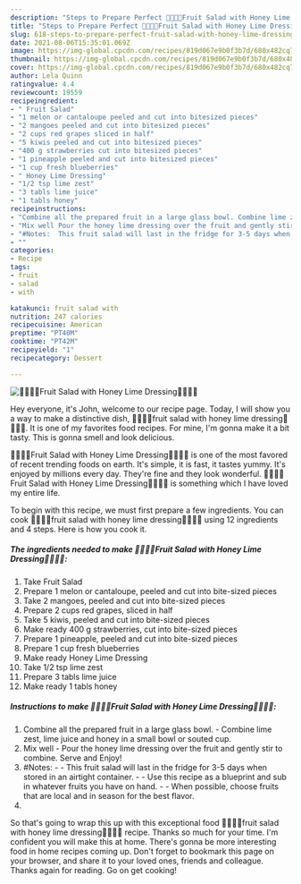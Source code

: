 ```yaml
---
description: "Steps to Prepare Perfect 🍓🍇🍈🍍Fruit Salad with Honey Lime Dressing🍍🍈🍇🍓"
title: "Steps to Prepare Perfect 🍓🍇🍈🍍Fruit Salad with Honey Lime Dressing🍍🍈🍇🍓"
slug: 618-steps-to-prepare-perfect-fruit-salad-with-honey-lime-dressing
date: 2021-08-06T15:35:01.069Z
image: https://img-global.cpcdn.com/recipes/819d067e9b0f3b7d/680x482cq70/fruit-salad-with-honey-lime-dressing-recipe-main-photo.jpg
thumbnail: https://img-global.cpcdn.com/recipes/819d067e9b0f3b7d/680x482cq70/fruit-salad-with-honey-lime-dressing-recipe-main-photo.jpg
cover: https://img-global.cpcdn.com/recipes/819d067e9b0f3b7d/680x482cq70/fruit-salad-with-honey-lime-dressing-recipe-main-photo.jpg
author: Lela Quinn
ratingvalue: 4.4
reviewcount: 19559
recipeingredient:
- " Fruit Salad"
- "1 melon or cantaloupe peeled and cut into bitesized pieces"
- "2 mangoes peeled and cut into bitesized pieces"
- "2 cups red grapes sliced in half"
- "5 kiwis peeled and cut into bitesized pieces"
- "400 g strawberries cut into bitesized pieces"
- "1 pineapple peeled and cut into bitesized pieces"
- "1 cup fresh blueberries"
- " Honey Lime Dressing"
- "1/2 tsp lime zest"
- "3 tabls lime juice"
- "1 tabls honey"
recipeinstructions:
- "Combine all the prepared fruit in a large glass bowl. Combine lime zest, lime juice and honey in a small bowl or souted cup."
- "Mix well Pour the honey lime dressing over the fruit and gently stir to combine. Serve and Enjoy!"
- "#Notes:  This fruit salad will last in the fridge for 3-5 days when stored in an airtight container.  Use this recipe as a blueprint and sub in whatever fruits you have on hand.   When possible, choose fruits that are local and in season for the best flavor."
- ""
categories:
- Recipe
tags:
- fruit
- salad
- with

katakunci: fruit salad with 
nutrition: 247 calories
recipecuisine: American
preptime: "PT40M"
cooktime: "PT42M"
recipeyield: "1"
recipecategory: Dessert

---
```



![🍓🍇🍈🍍Fruit Salad with Honey Lime Dressing🍍🍈🍇🍓](https://img-global.cpcdn.com/recipes/819d067e9b0f3b7d/680x482cq70/fruit-salad-with-honey-lime-dressing-recipe-main-photo.jpg)

Hey everyone, it's John, welcome to our recipe page. Today, I will show you a way to make a distinctive dish, 🍓🍇🍈🍍fruit salad with honey lime dressing🍍🍈🍇🍓. It is one of my favorites food recipes. For mine, I'm gonna make it a bit tasty. This is gonna smell and look delicious.

🍓🍇🍈🍍Fruit Salad with Honey Lime Dressing🍍🍈🍇🍓 is one of the most favored of recent trending foods on earth. It's simple, it is fast, it tastes yummy. It's enjoyed by millions every day. They're fine and they look wonderful. 🍓🍇🍈🍍Fruit Salad with Honey Lime Dressing🍍🍈🍇🍓 is something which I have loved my entire life.




To begin with this recipe, we must first prepare a few ingredients. You can cook 🍓🍇🍈🍍fruit salad with honey lime dressing🍍🍈🍇🍓 using 12 ingredients and 4 steps. Here is how you cook it.

<!--inarticleads1-->

##### The ingredients needed to make 🍓🍇🍈🍍Fruit Salad with Honey Lime Dressing🍍🍈🍇🍓:

1. Take  Fruit Salad
1. Prepare 1 melon or cantaloupe, peeled and cut into bite-sized pieces
1. Take 2 mangoes, peeled and cut into bite-sized pieces
1. Prepare 2 cups red grapes, sliced in half
1. Take 5 kiwis, peeled and cut into bite-sized pieces
1. Make ready 400 g strawberries, cut into bite-sized pieces
1. Prepare 1 pineapple, peeled and cut into bite-sized pieces
1. Prepare 1 cup fresh blueberries
1. Make ready  Honey Lime Dressing
1. Take 1/2 tsp lime zest
1. Prepare 3 tabls lime juice
1. Make ready 1 tabls honey




<!--inarticleads2-->

##### Instructions to make 🍓🍇🍈🍍Fruit Salad with Honey Lime Dressing🍍🍈🍇🍓:

1. Combine all the prepared fruit in a large glass bowl. - Combine lime zest, lime juice and honey in a small bowl or souted cup.
1. Mix well - Pour the honey lime dressing over the fruit and gently stir to combine. Serve and Enjoy!
1. #Notes: -  - This fruit salad will last in the fridge for 3-5 days when stored in an airtight container. -  - Use this recipe as a blueprint and sub in whatever fruits you have on hand.  -  - When possible, choose fruits that are local and in season for the best flavor.
1. 




So that's going to wrap this up with this exceptional food 🍓🍇🍈🍍fruit salad with honey lime dressing🍍🍈🍇🍓 recipe. Thanks so much for your time. I'm confident you will make this at home. There's gonna be more interesting food in home recipes coming up. Don't forget to bookmark this page on your browser, and share it to your loved ones, friends and colleague. Thanks again for reading. Go on get cooking!
